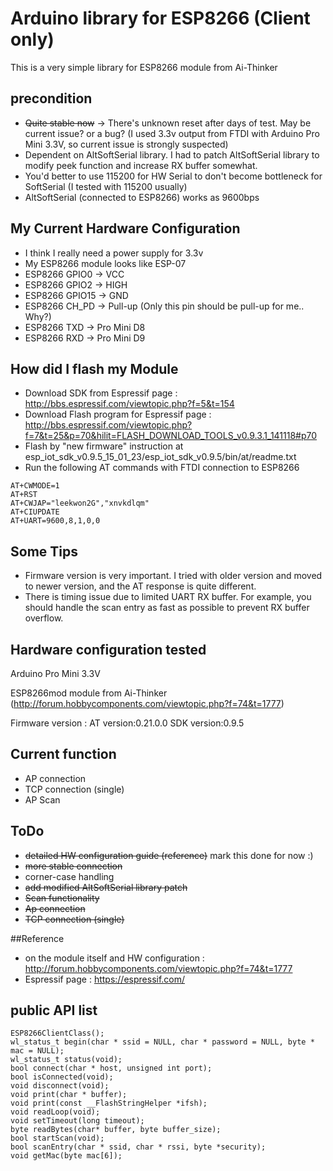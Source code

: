 # Arduino library for ESP8266 (Client only)

This is a very simple library for ESP8266 module from Ai-Thinker

## precondition

- ~~Quite stable now~~ -> There's unknown reset after days of test. May be current issue? or a bug? (I used 3.3v output from FTDI with Arduino Pro Mini 3.3V, so current issue is strongly suspected)
- Dependent on AltSoftSerial library. I had to patch AltSoftSerial library to modify peek function and increase RX buffer somewhat.
- You'd better to use 115200 for HW Serial to don't become bottleneck for SoftSerial (I tested with 115200 usually)
- AltSoftSerial (connected to ESP8266) works as 9600bps

## My Current Hardware Configuration

- I think I really need a power supply for 3.3v
- My ESP8266 module looks like ESP-07
- ESP8266 GPIO0 -> VCC
- ESP8266 GPIO2 -> HIGH
- ESP8266 GPIO15 -> GND
- ESP8266 CH\_PD -> Pull-up (Only this pin should be pull-up for me.. Why?)
- ESP8266 TXD -> Pro Mini D8
- ESP8266 RXD -> Pro Mini D9

## How did I flash my Module

- Download SDK from Espressif page : http://bbs.espressif.com/viewtopic.php?f=5&t=154
- Download Flash program for Espressif page : http://bbs.espressif.com/viewtopic.php?f=7&t=25&p=70&hilit=FLASH_DOWNLOAD_TOOLS_v0.9.3.1_141118#p70
- Flash by "new firmware" instruction at esp\_iot\_sdk\_v0.9.5\_15\_01\_23/esp\_iot\_sdk\_v0.9.5/bin/at/readme.txt
- Run the following AT commands with FTDI connection to ESP8266
```
AT+CWMODE=1
AT+RST
AT+CWJAP="leekwon2G","xnvkdlqm"
AT+CIUPDATE
AT+UART=9600,8,1,0,0
```

## Some Tips

- Firmware version is very important. I tried with older version and moved to newer version, and the AT response is quite different.
- There is timing issue due to limited UART RX buffer. For example, you should handle the scan entry as fast as possible to prevent RX buffer overflow.

## Hardware configuration tested

Arduino Pro Mini 3.3V

ESP8266mod module from Ai-Thinker (http://forum.hobbycomponents.com/viewtopic.php?f=74&t=1777)

Firmware version :
AT version:0.21.0.0
SDK version:0.9.5

## Current function

- AP connection
- TCP connection (single)
- AP Scan

## ToDo

- ~~detailed HW configuration guide (reference)~~ mark this done for now :)
- ~~more stable connection~~
- corner-case handling
- ~~add modified AltSoftSerial library patch~~
- ~~Scan functionality~~
- ~~Ap connection~~
- ~~TCP connection (single)~~


##Reference

- on the module itself and HW configuration : http://forum.hobbycomponents.com/viewtopic.php?f=74&t=1777
- Espressif page : https://espressif.com/

## public API list

```
ESP8266ClientClass();
wl_status_t begin(char * ssid = NULL, char * password = NULL, byte * mac = NULL);
wl_status_t status(void);
bool connect(char * host, unsigned int port);
bool isConnected(void);
void disconnect(void);
void print(char * buffer);
void print(const __FlashStringHelper *ifsh);
void readLoop(void);
void setTimeout(long timeout);
byte readBytes(char* buffer, byte buffer_size);
bool startScan(void);
bool scanEntry(char * ssid, char * rssi, byte *security);
void getMac(byte mac[6]);
```
